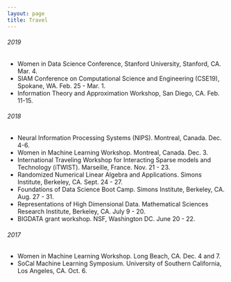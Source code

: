```yaml
---
layout: page
title: Travel
---
```


###### 2019
* Women in Data Science Conference, Stanford University, Stanford, CA. Mar. 4.
* SIAM Conference on Computational Science and Engineering (CSE19), Spokane, WA. Feb. 25 - Mar. 1.
* Information Theory and Approximation Workshop, San Diego, CA. Feb. 11-15.

###### 2018
* Neural Information Processing Systems (NIPS). Montreal, Canada. Dec. 4-6.
* Women in Machine Learning Workshop. Montreal, Canada. Dec. 3.
* International Traveling Workshop for Interacting Sparse models and Technology (iTWIST). Marseille, France. Nov. 21 - 23.
* Randomized Numerical Linear Algebra and Applications. Simons Institute, Berkeley, CA. Sept. 24 - 27.
* Foundations of Data Science Boot Camp. Simons Institute, Berkeley, CA. Aug. 27 - 31.
* Representations of High Dimensional Data. Mathematical Sciences Research Institute, Berkeley, CA. July 9 - 20.
* BIGDATA grant workshop. NSF, Washington DC. June 20 - 22.

###### 2017
* Women in Machine Learning Workshop. Long Beach, CA. Dec. 4 and 7.
* SoCal Machine Learning Symposium. University of Southern California, Los Angeles, CA. Oct. 6.
